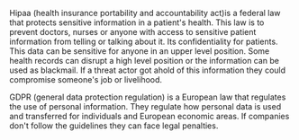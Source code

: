 Hipaa (health insurance portability and accountability act)is a federal law that protects sensitive information in a patient's health. This law is to prevent doctors,
nurses or anyone with access to sensitive patient information from telling or talking about it. Its confidentiality for patients. This data can be sensitive for anyone
in an upper level position. Some health records can disrupt a high level position or the information can be used as blackmail. If a threat actor got ahold of this
information they could compromise someone's job or livelihood.  

GDPR (general data protection regulation) is a European law that regulates the use of personal information. They regulate how personal data is used and transferred
for individuals and European economic areas. If companies don't follow the guidelines they can face legal penalties. 

